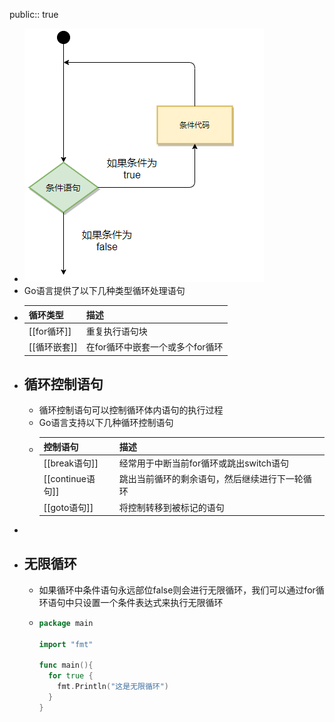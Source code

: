 public:: true

- ![img](../assets/image_1644907235449_0.png)
- Go语言提供了以下几种类型循环处理语句
- |循环类型|描述|
  |----------|-----|
  |[[for循环]]|重复执行语句块|
  |[[循环嵌套]]|在for循环中嵌套一个或多个for循环|
- ## 循环控制语句
	- 循环控制语句可以控制循环体内语句的执行过程
	- Go语言支持以下几种循环控制语句
	- |控制语句|描述|
	  |----------|-----|
	  |[[break语句]]|经常用于中断当前for循环或跳出switch语句|
	  |[[continue语句]]|跳出当前循环的剩余语句，然后继续进行下一轮循环|
	  |[[goto语句]]|将控制转移到被标记的语句|
-
- ## 无限循环
	- 如果循环中条件语句永远部位false则会进行无限循环，我们可以通过for循环语句中只设置一个条件表达式来执行无限循环
	- ```go
	  package main
	  
	  import "fmt"
	  
	  func main(){
	    for true {
	      fmt.Println("这是无限循环")
	    }
	  }
	  ```